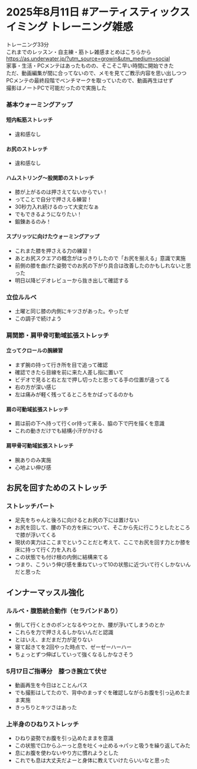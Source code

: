 # 2025年8月11日 #アーティスティックスイミング トレーニング雑感
トレーニング33分  
これまでのレッスン・自主練・筋トレ雑感まとめはこちらから  
https://as.underwater.jp/?utm_source=growin&utm_medium=social  
家事・生活・PCメンテはあったものの、そこそこ早い時間に開始できた  
ただ、動画編集が間に合ってないので、メモを見てご教示内容を思い出しつつ  
PCメンテの最終段階でベンチマークを取っていたので、動画再生はせず  
撮影はノートPCで可能だったので実施した  
### 基本ウォーミングアップ
#### 短内転筋ストレッチ
- 違和感なし
#### お尻のストレッチ
- 違和感なし
#### ハムストリング～股関節のストレッチ
- 膝が上がるのは押さえてないからでい！
- ってことで自分で押さえる練習！
- 30秒力入れ続けるのって大変だなぁ
- でもできるようになりたい！
- 鍛錬あるのみ！
#### スプリッツに向けたウォーミングアップ
- これまた膝を押さえる力の練習！
- あとお尻スクエアの概念がはっきりしたので「お尻を揃える」意識で実施
- 前側の膝を曲げた姿勢でのお尻の下がり具合は改善したのかもしれないと思った
- 明日以降ビデオレビューから抜き出して確認する
### 立位ルルベ
- 土曜と同じ膝の内側にキツさがあった。やったぜ
- この調子で続けよう 
### 肩関節・肩甲骨可動域拡張ストレッチ
#### 立ってクロールの腕練習
- まず腕の持って行き所を目で追って確認
- 確認できたら目線を前に来た人差し指に置いて
- ビデオで見ると右と左で押し切ったと思ってる手の位置が違ってる
- 右の方が深い感じ
- 左は痛みが軽く残ってるところをかばってるのかも
#### 肩の可動域拡張ストレッチ
- 肩は前の下へ持って行くor持って来る、脇の下で円を描くを意識
- これの動きだけでも結構小汗がかける
#### 肩甲骨可動域拡張ストレッチ
- 腕ありのみ実施
- 心地よい伸び感
## お尻を回すためのストレッチ
### ストレッチパート
- 足先をちゃんと後ろに向けるとお尻の下には置けない
- お尻を回して、腰の下の方を床について、そこから先に行こうとしたところで膝が浮いてくる
- 現状の実力はここまでということだと考えて、ここでお尻を回す力とか膝を床に持って行く力を入れる
- この状態でも付け根の内側に結構来てる
- つまり、こういう伸び感を重ねていって10の状態に近づいて行くしかないんだと思った

## インナーマッスル強化
### ルルベ・腹筋統合動作（セラバンドあり）
- 倒して行くときのポンとなるやつとか、腰が浮いてしまうのとか
- これらを力で押さえるしかないんだと認識
- とはいえ、まだまだ力が足りない
- 寝て起きてを2回やった時点で、ゼーゼーハーハー
- ちょっとずつ伸ばしていって強くなるしかなさそう

### 5月17日ご指導分　膝つき腕立て伏せ
- 動画再生を今日はとことんパス
- でも撮影はしてたので、背中のまっすぐを確認しながらお腹を引っ込めたまま実施
- きっちりとキツさはあった

### 上半身のひねりストレッチ
- ひねり姿勢でお腹を引っ込めたままを意識
- この状態で口からふーっと息を吐く→止める→パッと吸うを繰り返してみた
- 息にお腹を使わないやり方に慣れようとした
- これでも息は大丈夫だよーと身体に教えていけたらいいなと思った
